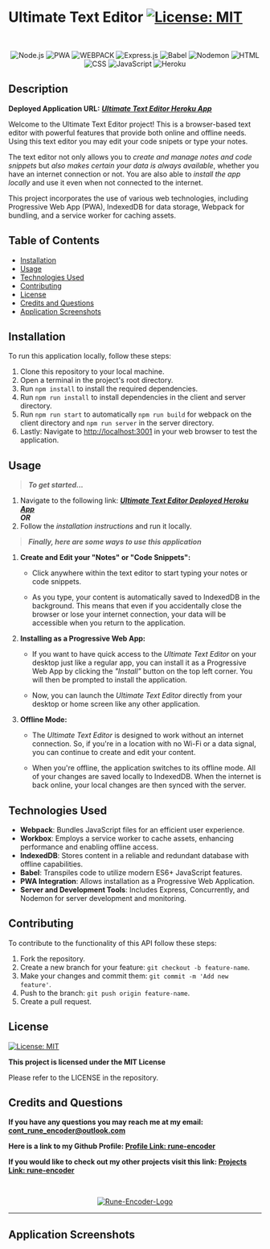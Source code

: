 # Ultimate Text Editor [![License: MIT](https://img.shields.io/badge/License-MIT-yellow.svg)](https://opensource.org/licenses/MIT)

<br> <p align="center">
![Node.js](https://img.shields.io/badge/Node.js-339933.svg?style=for-the-badge&logo=nodedotjs&logoColor=white)
![PWA](https://img.shields.io/badge/PWA-5A0FC8.svg?style=for-the-badge&logo=PWA&logoColor=white)
![WEBPACK](https://img.shields.io/badge/Webpack-8DD6F9.svg?style=for-the-badge&logo=Webpack&logoColor=black)
![Express.js](https://img.shields.io/badge/Express-000000.svg?style=for-the-badge&logo=Express&logoColor=white)
![Babel](https://img.shields.io/badge/Babel-F9DC3E.svg?style=for-the-badge&logo=Babel&logoColor=black)
![Nodemon](https://img.shields.io/badge/Nodemon-76D04B.svg?style=for-the-badge&logo=Nodemon&logoColor=white)
![HTML](https://img.shields.io/badge/HTML5-E34F26?style=for-the-badge&logo=html5&logoColor=white)
![CSS](https://img.shields.io/badge/CSS3-1572B6?style=for-the-badge&logo=css3&logoColor=white)
![JavaScript](https://img.shields.io/badge/JavaScript-323330?style=for-the-badge&logo=javascript&logoColor=F7DF1E)
![Heroku](https://img.shields.io/badge/Heroku-430098?style=for-the-badge&logo=heroku&logoColor=white)
</p>

## Description

**Deployed Application URL:** **_[Ultimate Text Editor Heroku App](https://ultimate-text-editor-8e7837a44f32.herokuapp.com/)_**

Welcome to the Ultimate Text Editor project! This is a browser-based text editor with powerful features that provide both online and offline needs. Using this text editor you may edit your code snipets or type your notes.

The text editor not only allows you to _create and manage notes and code snippets_ but _also makes certain your data is always available_, whether you have an internet connection or not. You are also able to _install the app locally_ and use it even when not connected to the internet.

This project incorporates the use of various web technologies, including Progressive Web App (PWA), IndexedDB for data storage, Webpack for bundling, and a service worker for caching assets.

## Table of Contents

- [Installation](#installation)
- [Usage](#usage)
- [Technologies Used](#technologies-used)
- [Contributing](#contributing)
- [License](#license)
- [Credits and Questions](#credits-and-questions)
- [Application Screenshots](#application-screenshots)

## Installation

To run this application locally, follow these steps:

1. Clone this repository to your local machine.
2. Open a terminal in the project's root directory.
3. Run `npm install` to install the required dependencies.
4. Run `npm run install` to install dependencies in the client and server directory.
5. Run `npm run start` to automatically `npm run build` for webpack on the client directory and `npm run server` in the server directory.
6. Lastly: Navigate to [http://localhost:3001](http://localhost:3001) in your web browser to test the application.

## Usage

> **_To get started..._**

1. Navigate to the following link: **_[Ultimate Text Editor Deployed Heroku App](https://ultimate-text-editor-8e7837a44f32.herokuapp.com/)_**  
   **_OR_**
2. Follow the _installation instructions_ and run it locally.

> **_Finally, here are some ways to use this application_**

1. **Create and Edit your "Notes" or "Code Snippets":**

   - Click anywhere within the text editor to start typing your notes or code snippets.

   - As you type, your content is automatically saved to IndexedDB in the background. This means that even if you accidentally close the browser or lose your internet connection, your data will be accessible when you return to the application.

2. **Installing as a Progressive Web App:**

   - If you want to have quick access to the _Ultimate Text Editor_ on your desktop just like a regular app, you can install it as a Progressive Web App by clicking the _"Install"_ button on the top left corner. You will then be prompted to install the application.

   - Now, you can launch the _Ultimate Text Editor_ directly from your desktop or home screen like any other application.

3. **Offline Mode:**

   - The _Ultimate Text Editor_ is designed to work without an internet connection. So, if you're in a location with no Wi-Fi or a data signal, you can continue to create and edit your content.

   - When you're offline, the application switches to its offline mode. All of your changes are saved locally to IndexedDB. When the internet is back online, your local changes are then synced with the server.

## Technologies Used

- **Webpack**: Bundles JavaScript files for an efficient user experience.
- **Workbox**: Employs a service worker to cache assets, enhancing performance and enabling offline access.
- **IndexedDB**: Stores content in a reliable and redundant database with offline capabilities.
- **Babel**: Transpiles code to utilize modern ES6+ JavaScript features.
- **PWA Integration**: Allows installation as a Progressive Web Application.
- **Server and Development Tools**: Includes Express, Concurrently, and Nodemon for server development and monitoring.

## Contributing

To contribute to the functionality of this API follow these steps:

1. Fork the repository.
2. Create a new branch for your feature: `git checkout -b feature-name`.
3. Make your changes and commit them: `git commit -m 'Add new feature'`.
4. Push to the branch: `git push origin feature-name`.
5. Create a pull request.

## License

[![License: MIT](https://img.shields.io/badge/License-MIT-yellow.svg)](https://opensource.org/licenses/MIT)

**This project is licensed under the MIT License**

Please refer to the LICENSE in the repository.

## Credits and Questions

**If you have any questions you may reach me at my email: [cont_rune_encoder@outlook.com](mailto:cont_rune_encoder@outlook.com)**

**Here is a link to my Github Profile: [Profile Link: rune-encoder](https://github.com/rune-encoder)**

**If you would like to check out my other projects visit this link: [Projects Link: rune-encoder](https://github.com/rune-encoder?tab=repositories)**

<br> <p align="center">
[![Rune-Encoder-Logo](./assets/ᚱuᚢeEᚢcᛟdeᚱ.svg)](https://github.com/rune-encoder?tab=repositories)

---

## Application Screenshots
